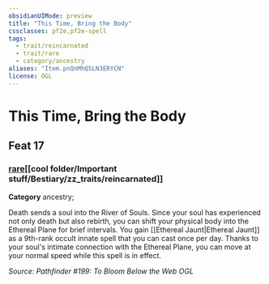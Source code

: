 ```yaml
---
obsidianUIMode: preview
title: "This Time, Bring the Body"
cssclasses: pf2e,pf2e-spell
tags:
  - trait/reincarnated
  - trait/rare
  - category/ancestry
aliases: "Item.pnQnMhQ5LN3ERYCN"
license: OGL
---
```

# This Time, Bring the Body
## Feat 17
### [rare](cool%20folder/Important%20stuff/Bestiary/zz_traits/rare.md "Rare Rarity Trait")[[cool folder/Important stuff/Bestiary/zz_traits/reincarnated]]

**Category** ancestry; 




Death sends a soul into the River of Souls. Since your soul has experienced not only death but also rebirth, you can shift your physical body into the Ethereal Plane for brief intervals. You gain [[Ethereal Jaunt|Ethereal Jaunt]] as a 9th-rank occult innate spell that you can cast once per day. Thanks to your soul's intimate connection with the Ethereal Plane, you can move at your normal speed while this spell is in effect.

*Source: Pathfinder #199: To Bloom Below the Web*
*OGL*